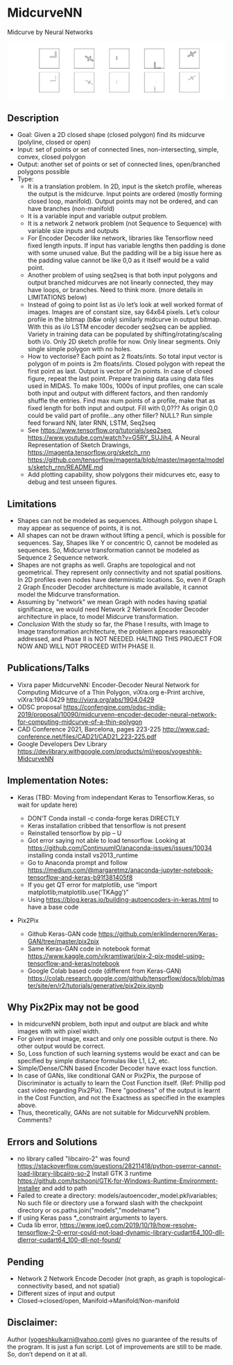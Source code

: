 # MidcurveNN
Midcurve by Neural Networks

![Midcurve](TalksPublications/images/IMG-20191008-WA0001.jpg)

<!---
Copyright (C) 2019 Yogesh H Kulkarni

## License:
This program is free software; you can redistribute it and/or
modify it under the terms of the GNU General Public License
as published by the Free Software Foundation; either version 2
of the License, or any later version.
-->

## Description
- Goal: Given a 2D closed shape (closed polygon) find its midcurve (polyline, closed or open)
- Input: set of points or set of connected lines, non-intersecting, simple, convex, closed polygon 
- Output: another set of points or set of connected lines, open/branched polygons possible
- Type: 
	- It is a translation problem. In 2D, input is the sketch profile, whereas the output is the midcurve. Input points are ordered (mostly forming closed loop, manifold). Output points may not be ordered, and can have branches (non-manifold)
	- It is a variable input and variable output problem. 
	- It is a network 2 network problem (not Sequence to Sequence) with variable size inputs and outputs
	- For Encoder Decoder like network, libraries like Tensorflow need fixed length inputs. If input has variable lengths then padding is done with some unused value. But the padding will be a big issue here as the padding value cannot be like 0,0 as it itself would be a valid point. 
	- Another problem of using seq2seq is that both input polygons and output branched midcurves are not linearly connected, they may have loops, or branches. Need to think more. (more details in LIMITATIONS below)
	- Instead of going to point list as i/o let’s look at well worked format of images. Images are of constant size, say 64x64 pixels. Let’s colour profile in the bitmap (b&w only) similarly midcurve in output bitmap. With this as i/o LSTM encoder decoder seq2seq can be applied. Variety in training data can be populated by shifting/rotating/scaling both i/o. Only 2D sketch profile for now. Only linear segments. Only single simple polygon with no holes.
	- How to vectorise? Each point as 2 floats/ints. So total input vector is polygon of m points is 2m floats/ints. Closed polygon with repeat the first point as last. Output is vector of 2n points. In case of closed figure, repeat the last point. Prepare training data using data files used in MIDAS. To make 100s, 1000s of input profiles, one can scale both input and output with different factors, and then randomly shuffle the entries. Find max num points of a profile, make that as fixed length for both input and output. Fill with 0,0??? As origin 0,0 could be valid part of profile…any other filler? NULL? Run simple feed forward NN, later RNN, LSTM, Seq2seq
	- See https://www.tensorflow.org/tutorials/seq2seq, https://www.youtube.com/watch?v=G5RY_SUJih4, A Neural Representation of Sketch Drawings, https://magenta.tensorflow.org/sketch_rnn  https://github.com/tensorflow/magenta/blob/master/magenta/models/sketch_rnn/README.md 
	- Add plotting capability, show polygons their midcurves etc, easy to debug and test unseen figures.


	
## Limitations
- Shapes can not be modeled as sequences. Although polygon shape L may appear as sequence of points, it is not. 
- All shapes can not be drawn without lifting a pencil, which is possible for sequences. Say, Shapes like Y or concentric O, cannot be modeled as sequences. So, Midcurve transformation cannot be modeled as Sequence 2 Sequence network.
- Shapes are not graphs as well. Graphs are topological and not geometrical. They represent only connectivity and not spatial positions. In 2D profiles even nodes have deterministic locations. So, even if Graph 2 Graph Encoder Decoder architecture is made available, it cannot model the Midcurve transformation.
- Assuming by "network" we mean Graph with nodes having spatial significance, we would need Network 2 Network Encoder Decoder architecture in place, to model Midcurve transformation.
- *Conclusion* With the study so far, the Phase I results, with Image to Image transformation architecture, the problem appears reasonably addressed, and Phase II is NOT NEEDED. HALTING THIS PROJECT FOR NOW AND WILL NOT PROCEED WITH PHASE II.


## Publications/Talks
- Vixra paper MidcurveNN: Encoder-Decoder Neural Network for Computing Midcurve of a Thin Polygon, viXra.org e-Print archive, viXra:1904.0429 http://vixra.org/abs/1904.0429 
- ODSC proposal https://confengine.com/odsc-india-2019/proposal/10090/midcurvenn-encoder-decoder-neural-network-for-computing-midcurve-of-a-thin-polygon
- CAD Conference 2021, Barcelona, pages 223-225 http://www.cad-conference.net/files/CAD21/CAD21_223-225.pdf
- Google Developers Dev Library https://devlibrary.withgoogle.com/products/ml/repos/yogeshhk-MidcurveNN

## Implementation Notes:
- Keras (TBD: Moving from independant Keras to Tensorflow.Keras, so wait for update here)
	- DON’T Conda install -c conda-forge keras DIRECTLY
	- Keras installation cribbed that tensorflow is not present
	- Reinstalled tensorflow by pip – U
	- Got error saying not able to load tensorflow. Looking at https://github.com/ContinuumIO/anaconda-issues/issues/10034 installing conda install vs2013_runtime
	- Go to Anaconda prompt and follow https://medium.com/@margaretmz/anaconda-jupyter-notebook-tensorflow-and-keras-b91f381405f8
	- If you get QT error for matplotlib, use “import matplotlib;matplotlib.use('TKAgg')”
	- Using https://blog.keras.io/building-autoencoders-in-keras.html to have a base code
	
- Pix2Pix
	- Github Keras-GAN code https://github.com/eriklindernoren/Keras-GAN/tree/master/pix2pix
	- Same Keras-GAN code in notebook format https://www.kaggle.com/vikramtiwari/pix-2-pix-model-using-tensorflow-and-keras/notebook
	- Google Colab based code (different from Keras-GAN) https://colab.research.google.com/github/tensorflow/docs/blob/master/site/en/r2/tutorials/generative/pix2pix.ipynb

## Why Pix2Pix may not be good
- In midcurveNN problem, both input and output are black and white images with with pixel width. 
- For given input image, exact and only one possible output is there. No other output would be correct.
- So, Loss function of such learning systems would be exact and can be specified by simple distance formulas like L1, L2, etc.
- Simple/Dense/CNN based Encoder Decoder have exact loss function.
- In case of GANs, like conditional GAN or Pix2Pix, the purpose of Discriminator is actually to learn the Cost Function itself. (Ref: Phillip pod cast video regarding Pix2Pix). There "goodness" of the output is learnt in the Cost Function, and not the Exactness as specified in the examples above.
- Thus, theoretically, GANs are not suitable for MidcurveNN problem. Comments?


## Errors and Solutions
- no library called "libcairo-2" was found
  https://stackoverflow.com/questions/28211418/python-oserror-cannot-load-library-libcairo-so-2
  Install GTK 3 runtime https://github.com/tschoonj/GTK-for-Windows-Runtime-Environment-Installer and add to path
- Failed to create a directory: models/autoencoder_model.pkl\variables; No such file or directory
  use a forward slash with the checkpoint directory or os.paths.join("models","modelname")
- If using Keras pass *_constraint arguments to layers.
- Cuda lib error, https://www.joe0.com/2019/10/19/how-resolve-tensorflow-2-0-error-could-not-load-dynamic-library-cudart64_100-dll-dlerror-cudart64_100-dll-not-found/

## Pending
- Network 2 Network Encode Decoder (not graph, as graph is topological-connectivity based, and not spatial)
- Different sizes of input and output
- Closed->closed/open, Manifold->Manifold/Non-manifold

## Disclaimer:
Author (yogeshkulkarni@yahoo.com) gives no guarantee of the results of the program. It is just a fun script. Lot of improvements are still to be made. So, don’t depend on it at all.
	
